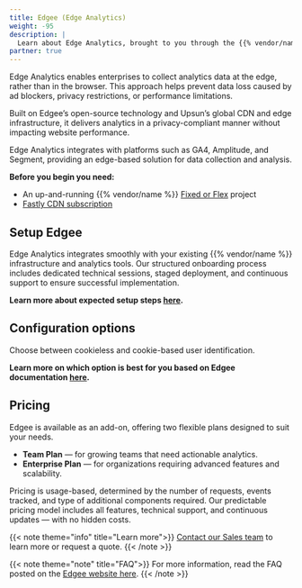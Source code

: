 ```yaml
---
title: Edgee (Edge Analytics)
weight: -95
description: |
  Learn about Edge Analytics, brought to you through the {{% vendor/name %}} partnership with Edgee.
partner: true
---
```


Edge Analytics enables enterprises to collect analytics data at the edge, rather than in the browser. This approach helps prevent data loss caused by ad blockers, privacy restrictions, or performance limitations. 

Built on Edgee’s open-source technology and Upsun’s global CDN and edge infrastructure, it delivers analytics in a privacy-compliant manner without impacting website performance. 

Edge Analytics integrates with platforms such as GA4, Amplitude, and Segment, providing an edge-based solution for data collection and analysis.

**Before you begin you need:**
- An up-and-running {{% vendor/name %}} [Fixed or Flex](/administration/organizations.html#fixed-and-flex-organizations) project
- [Fastly CDN subscription](/domains/cdn.html)

## Setup Edgee
Edge Analytics integrates smoothly with your existing {{% vendor/name %}} infrastructure and analytics tools. Our structured onboarding process includes dedicated technical sessions, staged deployment, and continuous support to ensure successful implementation.  

**Learn more about expected setup steps [here](https://www.edgee.cloud/docs/getting-started).**

## Configuration options
Choose between cookieless and cookie-based user identification. 

**Learn more on which option is best for you based on Edgee documentation [here](https://www.edgee.cloud/docs/services/overview#cookieless-mode).**

## Pricing
Edgee is available as an add-on, offering two flexible plans designed to suit your needs.
- **Team Plan** — for growing teams that need actionable analytics.
- **Enterprise Plan** — for organizations requiring advanced features and scalability.

Pricing is usage-based, determined by the number of requests, events tracked, and type of additional components required. Our predictable pricing model includes all features, technical support, and continuous updates — with no hidden costs.

{{< note theme="info" title="Learn more">}}
[Contact our Sales team](https://upsun.com/contact-us/) to learn more or request a quote.
{{< /note >}}

{{< note theme="note" title="FAQ">}}
For more information, read the FAQ posted on the [Edgee website here](https://www.edgee.cloud/docs/introduction/faq). 
{{< /note >}}